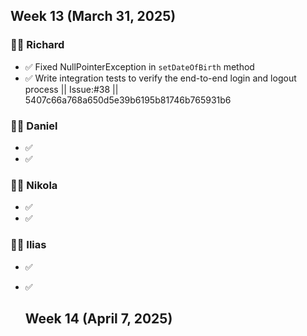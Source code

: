 
## Week 13 (March 31, 2025)


### 🧑‍💻 Richard
- ✅ Fixed NullPointerException in `setDateOfBirth` method
- ✅ Write integration tests to verify the end-to-end login and logout process || Issue:#38 || 5407c66a768a650d5e39b6195b81746b765931b6

### 🧑‍💻 Daniel
- ✅ 
- ✅ 

### 🧑‍💻 Nikola
- ✅ 
- ✅ 

### 🧑‍💻 Ilias
- ✅ 
- ✅


  ## Week 14 (April 7, 2025)
